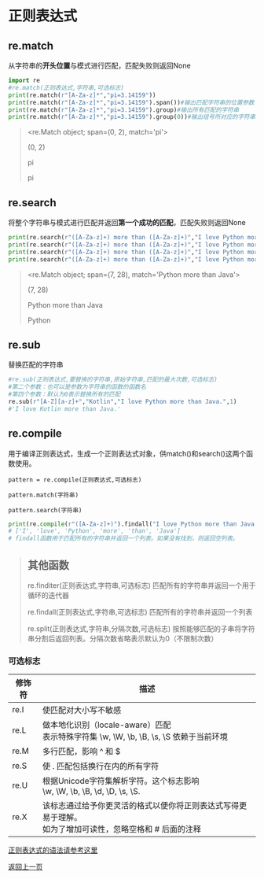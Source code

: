 
# 正则表达式

## re.match
从字符串的**开头位置**与模式进行匹配，匹配失败则返回None


```python
import re
#re.match(正则表达式,字符串,可选标志)
print(re.match(r"[A-Za-z]*","pi=3.14159"))
print(re.match(r"[A-Za-z]*","pi=3.14159").span())#输出匹配字符串的位置参数
print(re.match(r"[A-Za-z]*","pi=3.14159").group)#输出所有匹配的字符串
print(re.match(r"[A-Za-z]*","pi=3.14159").group(0))#输出组号所对应的字符串，可以输入多个组号
```

> <re.Match object; span=(0, 2), match='pi'>
>
> (0, 2)
>
> pi
>
> pi


## re.search
将整个字符串与模式进行匹配并返回**第一个成功的匹配**，匹配失败则返回None


```python
print(re.search(r"([A-Za-z]+) more than ([A-Za-z]+)","I love Python more than Java."))
print(re.search(r"([A-Za-z]+) more than ([A-Za-z]+)","I love Python more than Java.").span())#输出匹配字符串的位置参数
print(re.search(r"([A-Za-z]+) more than ([A-Za-z]+)","I love Python more than Java.").group())#输出所有匹配的字符串
print(re.search(r"([A-Za-z]+) more than ([A-Za-z]+)","I love Python more than Java.").group(1))#输出组号所对应的字符串，可以输入多个组号
```

> <re.Match object; span=(7, 28), match='Python more than Java'>
>
> (7, 28)
>
> Python more than Java
>
> Python

## re.sub

替换匹配的字符串


```python
#re.sub(正则表达式,要替换的字符串,原始字符串,匹配的最大次数,可选标志)
#第二个参数：也可以是参数为字符串的函数的函数名
#第四个参数：默认为0表示替换所有的匹配
re.sub(r"[A-Z][a-z]+","Kotlin","I love Python more than Java.",1)
#'I love Kotlin more than Java.'
```

## re.compile
用于编译正则表达式，生成一个正则表达式对象，供match()和search()这两个函数使用。

`pattern = re.compile(正则表达式,可选标志)`

`pattern.match(字符串)`

`pattern.search(字符串)`


```python
print(re.compile(r"([A-Za-z]+)").findall("I love Python more than Java."))
# ['I', 'love', 'Python', 'more', 'than', 'Java']
# findall函数用于匹配所有的字符串并返回一个列表。如果没有找到，则返回空列表。
```

> ## 其他函数
>
> re.finditer(正则表达式,字符串,可选标志)  匹配所有的字符串并返回一个用于循环的迭代器
>
> re.findall(正则表达式,字符串,可选标志)  匹配所有的字符串并返回一个列表
>
> re.split(正则表达式,字符串,分隔次数,可选标志)  按照能够匹配的子串将字符串分割后返回列表。分隔次数省略表示默认为0（不限制次数）

### 可选标志

| 修饰符 | 描述                                                         |
| ------ | ------------------------------------------------------------ |
| re.I   | 使匹配对大小写不敏感                                         |
| re.L   | 做本地化识别（locale-aware）匹配<br>表示特殊字符集 \w, \W, \b, \B, \s, \S 依赖于当前环境 |
| re.M   | 多行匹配，影响 ^ 和 $                                        |
| re.S   | 使 . 匹配包括换行在内的所有字符                              |
| re.U   | 根据Unicode字符集解析字符。这个标志影响<br> \w, \W, \b, \B, \d, \D, \s, \S. |
| re.X   | 该标志通过给予你更灵活的格式以便你将正则表达式写得更易于理解。<br>如为了增加可读性，忽略空格和 # 后面的注释 |

[正则表达式的语法请参考这里](https://SamZhou-2019.github.io/website_java/java_8.html)

[返回上一页](python.md)